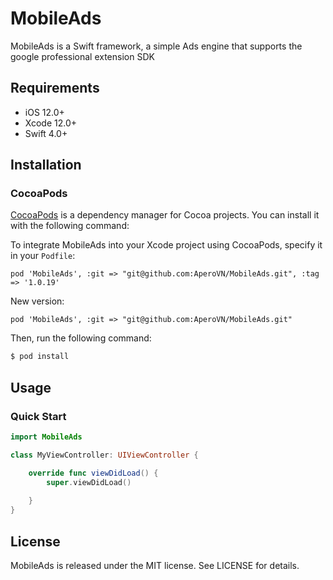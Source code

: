 <img src="" alt="" />

# MobileAds
MobileAds is a Swift framework, a simple Ads engine that supports the google professional extension SDK

## Requirements

- iOS 12.0+
- Xcode 12.0+
- Swift 4.0+

## Installation

### CocoaPods
[CocoaPods](http://cocoapods.org) is a dependency manager for Cocoa projects. You can install it with the following command:

To integrate MobileAds into your Xcode project using CocoaPods, specify it in your `Podfile`:

```
pod 'MobileAds', :git => "git@github.com:AperoVN/MobileAds.git", :tag => '1.0.19'
```
New version:

```
pod 'MobileAds', :git => "git@github.com:AperoVN/MobileAds.git"
```

Then, run the following command:

```bash
$ pod install
```

## Usage

### Quick Start

```swift
import MobileAds

class MyViewController: UIViewController {

    override func viewDidLoad() {
        super.viewDidLoad()
        
    }
}
```
## License

MobileAds is released under the MIT license. See LICENSE for details.
